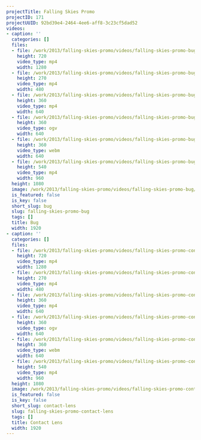 ```yaml
---
projectTitle: Falling Skies Promo
projectID: 171
projectUUID: 92bd39e4-2464-4ee6-aff8-3c23cf5dad52
videos:
- caption: ''
  categories: []
  files:
  - file: /work/2013/falling-skies-promo/videos/falling-skies-promo-bug/falling-skies-bug-promo-1280x720.mp4
    height: 720
    video_type: mp4
    width: 1280
  - file: /work/2013/falling-skies-promo/videos/falling-skies-promo-bug/falling-skies-bug-promo-480x270.mp4
    height: 270
    video_type: mp4
    width: 480
  - file: /work/2013/falling-skies-promo/videos/falling-skies-promo-bug/falling-skies-bug-promo-640x360.mp4
    height: 360
    video_type: mp4
    width: 640
  - file: /work/2013/falling-skies-promo/videos/falling-skies-promo-bug/falling-skies-bug-promo-640x360.ogv
    height: 360
    video_type: ogv
    width: 640
  - file: /work/2013/falling-skies-promo/videos/falling-skies-promo-bug/falling-skies-bug-promo-640x360.webm
    height: 360
    video_type: webm
    width: 640
  - file: /work/2013/falling-skies-promo/videos/falling-skies-promo-bug/falling-skies-bug-promo-960x540.mp4
    height: 540
    video_type: mp4
    width: 960
  height: 1080
  image: /work/2013/falling-skies-promo/videos/falling-skies-promo-bug/falling-skies-bug-promo-01.jpg
  is_featured: false
  is_key: false
  short_slug: bug
  slug: falling-skies-promo-bug
  tags: []
  title: Bug
  width: 1920
- caption: ''
  categories: []
  files:
  - file: /work/2013/falling-skies-promo/videos/falling-skies-promo-contact-lens/falling-skies-cont-ZSm1XnI.mp4
    height: 720
    video_type: mp4
    width: 1280
  - file: /work/2013/falling-skies-promo/videos/falling-skies-promo-contact-lens/falling-skies-cont-rmw5KL1.mp4
    height: 270
    video_type: mp4
    width: 480
  - file: /work/2013/falling-skies-promo/videos/falling-skies-promo-contact-lens/falling-skies-cont-rw5P08b.mp4
    height: 360
    video_type: mp4
    width: 640
  - file: /work/2013/falling-skies-promo/videos/falling-skies-promo-contact-lens/falling-skies-cont-Vpc76E0.ogv
    height: 360
    video_type: ogv
    width: 640
  - file: /work/2013/falling-skies-promo/videos/falling-skies-promo-contact-lens/falling-skies-con-n5zWrSk.webm
    height: 360
    video_type: webm
    width: 640
  - file: /work/2013/falling-skies-promo/videos/falling-skies-promo-contact-lens/falling-skies-cont-H6ltvIF.mp4
    height: 540
    video_type: mp4
    width: 960
  height: 1080
  image: /work/2013/falling-skies-promo/videos/falling-skies-promo-contact-lens/falling-skies-contact-lens-05.jpg
  is_featured: false
  is_key: false
  short_slug: contact-lens
  slug: falling-skies-promo-contact-lens
  tags: []
  title: Contact Lens
  width: 1920
---
```

